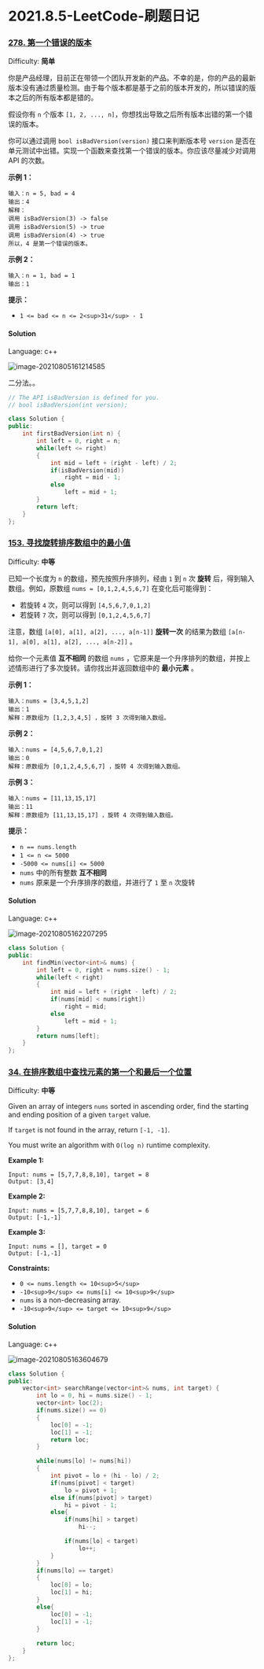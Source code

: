# 2021.8.5-LeetCode-刷题日记

### [278\. 第一个错误的版本](https://leetcode-cn.com/problems/first-bad-version/description/)

Difficulty: **简单**


你是产品经理，目前正在带领一个团队开发新的产品。不幸的是，你的产品的最新版本没有通过质量检测。由于每个版本都是基于之前的版本开发的，所以错误的版本之后的所有版本都是错的。

假设你有 `n` 个版本 `[1, 2, ..., n]`，你想找出导致之后所有版本出错的第一个错误的版本。

你可以通过调用 `bool isBadVersion(version)` 接口来判断版本号 `version` 是否在单元测试中出错。实现一个函数来查找第一个错误的版本。你应该尽量减少对调用 API 的次数。

**示例 1：**

```
输入：n = 5, bad = 4
输出：4
解释：
调用 isBadVersion(3) -> false 
调用 isBadVersion(5) -> true 
调用 isBadVersion(4) -> true
所以，4 是第一个错误的版本。
```

**示例 2：**

```
输入：n = 1, bad = 1
输出：1
```

**提示：**

*   `1 <= bad <= n <= 2<sup>31</sup> - 1`


#### Solution

Language: c++

![image-20210805161214585](C:\Users\THINKPAD\AppData\Roaming\Typora\typora-user-images\image-20210805161214585.png)

二分法。。

```c++
// The API isBadVersion is defined for you.
// bool isBadVersion(int version);

class Solution {
public:
    int firstBadVersion(int n) {
        int left = 0, right = n;
        while(left <= right)
        {
            int mid = left + (right - left) / 2;
            if(isBadVersion(mid))
                right = mid - 1;
            else
                left = mid + 1;
        }
        return left;
    }
};
```

### [153\. 寻找旋转排序数组中的最小值](https://leetcode-cn.com/problems/find-minimum-in-rotated-sorted-array/description/)

Difficulty: **中等**

已知一个长度为 `n` 的数组，预先按照升序排列，经由 `1` 到 `n` 次 **旋转** 后，得到输入数组。例如，原数组 `nums = [0,1,2,4,5,6,7]` 在变化后可能得到：

*   若旋转 `4` 次，则可以得到 `[4,5,6,7,0,1,2]`
*   若旋转 `7` 次，则可以得到 `[0,1,2,4,5,6,7]`

注意，数组 `[a[0], a[1], a[2], ..., a[n-1]]` **旋转一次** 的结果为数组 `[a[n-1], a[0], a[1], a[2], ..., a[n-2]]` 。

给你一个元素值 **互不相同** 的数组 `nums` ，它原来是一个升序排列的数组，并按上述情形进行了多次旋转。请你找出并返回数组中的 **最小元素** 。

**示例 1：**

```
输入：nums = [3,4,5,1,2]
输出：1
解释：原数组为 [1,2,3,4,5] ，旋转 3 次得到输入数组。
```

**示例 2：**

```
输入：nums = [4,5,6,7,0,1,2]
输出：0
解释：原数组为 [0,1,2,4,5,6,7] ，旋转 4 次得到输入数组。
```

**示例 3：**

```
输入：nums = [11,13,15,17]
输出：11
解释：原数组为 [11,13,15,17] ，旋转 4 次得到输入数组。
```

**提示：**

*   `n == nums.length`
*   `1 <= n <= 5000`
*   `-5000 <= nums[i] <= 5000`
*   `nums` 中的所有整数 **互不相同**
*   `nums` 原来是一个升序排序的数组，并进行了 `1` 至 `n` 次旋转


#### Solution

Language: c++

![image-20210805162207295](C:\Users\THINKPAD\AppData\Roaming\Typora\typora-user-images\image-20210805162207295.png)

```c++
class Solution {
public:
    int findMin(vector<int>& nums) {
        int left = 0, right = nums.size() - 1;
        while(left < right)
        {
            int mid = left + (right - left) / 2;
            if(nums[mid] < nums[right])
                right = mid;
            else
                left = mid + 1;
        }
        return nums[left];
    }
};
```

### [34\. 在排序数组中查找元素的第一个和最后一个位置](https://leetcode-cn.com/problems/find-first-and-last-position-of-element-in-sorted-array/)

Difficulty: **中等**


Given an array of integers `nums` sorted in ascending order, find the starting and ending position of a given `target` value.

If `target` is not found in the array, return `[-1, -1]`.

You must write an algorithm with `O(log n)` runtime complexity.

**Example 1:**

```
Input: nums = [5,7,7,8,8,10], target = 8
Output: [3,4]
```

**Example 2:**

```
Input: nums = [5,7,7,8,8,10], target = 6
Output: [-1,-1]
```

**Example 3:**

```
Input: nums = [], target = 0
Output: [-1,-1]
```

**Constraints:**

*   `0 <= nums.length <= 10<sup>5</sup>`
*   `-10<sup>9</sup> <= nums[i] <= 10<sup>9</sup>`
*   `nums` is a non-decreasing array.
*   `-10<sup>9</sup> <= target <= 10<sup>9</sup>`


#### Solution

Language: c++

![image-20210805163604679](C:\Users\THINKPAD\AppData\Roaming\Typora\typora-user-images\image-20210805163604679.png)

```c++
class Solution {
public:
    vector<int> searchRange(vector<int>& nums, int target) {
        int lo = 0, hi = nums.size() - 1;
        vector<int> loc(2);
        if(nums.size() == 0)
        {
            loc[0] = -1;
            loc[1] = -1;
            return loc;
        }

        while(nums[lo] != nums[hi])
        {
            int pivot = lo + (hi - lo) / 2;
            if(nums[pivot] < target)
                lo = pivot + 1;
            else if(nums[pivot] > target)
                hi = pivot - 1;
            else{
                if(nums[hi] > target)
                    hi--;

                if(nums[lo] < target)
                    lo++;
            }
        }
        if(nums[lo] == target)
        {
            loc[0] = lo;
            loc[1] = hi;
        }
        else{
            loc[0] = -1;
            loc[1] = -1;
        }
        
        return loc;
    }
};
```

